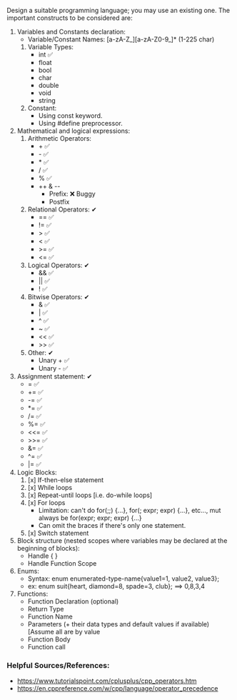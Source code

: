 Design a suitable programming language; you may use an existing one. The important constructs to be considered are:
1. Variables and Constants declaration:
	* Variable/Constant Names: [a-zA-Z_][a-zA-Z0-9_]* (1-225 char)
    1. Variable Types:
		* int ✅
		* float
		* bool
		* char
		* double
		* void
		* string
	2. Constant:
		* Using const keyword.
		* Using #define preprocessor.
2. Mathematical and logical expressions:
    1. Arithmetic Operators:
		* \+ ✅
		* \- ✅
		* \* ✅
		* / ✅
		* % ✅
		* ++ & --
			* Prefix: ❌ Buggy
			* Postfix
    2. Relational Operators: ✔
		* == ✅
		* != ✅
		* \> ✅
		* < ✅
		* \>= ✅
		* <= ✅
    3. Logical Operators: ✔
		* && ✅
		* || ✅
		* ! ✅
    4. Bitwise Operators: ✔
		* & ✅
		* | ✅
		* ^ ✅
		* ~ ✅
		* << ✅
		* \>> ✅
	5. Other: ✔
		* Unary + ✅
		* Unary - ✅
3. Assignment statement: ✔
	* = ✅
	* += ✅
	* -= ✅
	* *= ✅
	* /= ✅
	* %= ✅
	* <<= ✅
	* \>>= ✅
	* &= ✅
	* ^= ✅
	* |= ✅
4. Logic Blocks:
	1. [x] If-then-else statement
	2. [x] While loops
	3. [x] Repeat-until loops [i.e. do-while loops]
	4. [x] For loops
        - Limitation: can't do for(;;) {...}, for(; expr; expr) {...}, etc..., mut always be for(expr; expr; expr) {...}
        - Can omit the braces if there's only one statement.
	5. [x] Switch statement
5. Block structure (nested scopes where variables may be
declared at the beginning of blocks):
	* Handle { }
	* Handle Function Scope
6. Enums:
	* Syntax: enum enumerated-type-name{value1=1, value2, value3};
	* ex: enum suit{heart, diamond=8, spade=3, club}; ==> 0,8,3,4
7. Functions:
	* Function Declaration (optional)
	* Return Type
	* Function Name
	* Parameters (+ their data types and default values if available) [Assume all are by value
	* Function Body
	* Function call
### Helpful Sources/References:
* https://www.tutorialspoint.com/cplusplus/cpp_operators.htm
* https://en.cppreference.com/w/cpp/language/operator_precedence
